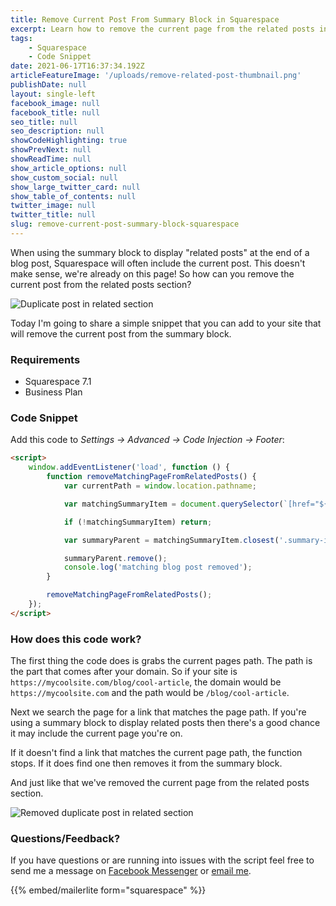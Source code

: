 ```yaml
---
title: Remove Current Post From Summary Block in Squarespace
excerpt: Learn how to remove the current page from the related posts in Squarespace
tags:
    - Squarespace
    - Code Snippet
date: 2021-06-17T16:37:34.192Z
articleFeatureImage: '/uploads/remove-related-post-thumbnail.png'
publishDate: null
layout: single-left
facebook_image: null
facebook_title: null
seo_title: null
seo_description: null
showCodeHighlighting: true
showPrevNext: null
showReadTime: null
show_article_options: null
show_custom_social: null
show_large_twitter_card: null
show_table_of_contents: null
twitter_image: null
twitter_title: null
slug: remove-current-post-summary-block-squarespace
---
```


When using the summary block to display "related posts" at the end of a blog post, Squarespace will often include the current post. This doesn't make sense, we're already on this page! So how can you remove the current post from the related posts section?

![Duplicate post in related section](/uploads/duplicate-post-in-related-section.png)

Today I'm going to share a simple snippet that you can add to your site that will remove the current post from the summary block.

### Requirements

-   Squarespace 7.1
-   Business Plan

### Code Snippet

Add this code to _Settings -> Advanced -> Code Injection -> Footer_:

```html
<script>
    window.addEventListener('load', function () {
        function removeMatchingPageFromRelatedPosts() {
            var currentPath = window.location.pathname;

            var matchingSummaryItem = document.querySelector(`[href="${currentPath}]"`);

            if (!matchingSummaryItem) return;

            var summaryParent = matchingSummaryItem.closest('.summary-item');

            summaryParent.remove();
            console.log('matching blog post removed');
        }

        removeMatchingPageFromRelatedPosts();
    });
</script>
```

### How does this code work?

The first thing the code does is grabs the current pages path. The path is the part that comes after your domain. So if your site is `https://mycoolsite.com/blog/cool-article`, the domain would be `https://mycoolsite.com` and the path would be `/blog/cool-article`.

Next we search the page for a link that matches the page path. If you're using a summary block to display related posts then there's a good chance it may include the current page you're on.

If it doesn't find a link that matches the current page path, the function stops. If it does find one then removes it from the summary block.

And just like that we've removed the current page from the related posts section.

![Removed duplicate post in related section](/uploads/removed-duplicated-post.png)

### Questions/Feedback?

If you have questions or are running into issues with the script feel free to send me a message on [Facebook Messenger](https://m.me/dejaegherryan) or [email me](mailto:ryan@ryandejaegher.com).

{{% embed/mailerlite form="squarespace" %}}
